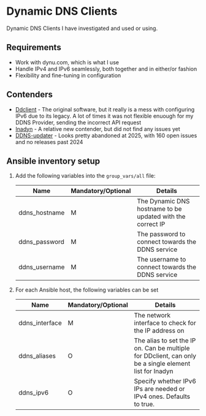 # Dynamic DNS Clients

Dynamic DNS Clients I have investigated and used or using.

## Requirements

- Work with dynu.com, which is what I use
- Handle IPv4 and IPv6 seamlessly, both together and in either/or fashion
- Flexibility and fine-tuning in configuration

## Contenders

- [Ddclient](https://ddclient.net/) - The original software, but it really is a mess with configuring IPv6 due to its legacy. A lot of times it was not flexible enuough for my DDNS Provider, sending the incorrect API request
- [Inadyn](https://github.com/troglobit/inadyn) - A relative new contender, but did not find any issues yet
- [DDNS-updater](https://github.com/qdm12/ddns-updater) - Looks pretty abandoned at 2025, with 160 open issues and no releases past 2024

## Ansible inventory setup

1. Add the following variables into the `group_vars/all` file:

    | Name | Mandatory/Optional | Details |
    |------|--------------------|---------|
    |ddns_hostname|M|The Dynamic DNS hostname to be updated with the correct IP|
    |ddns_password|M|The password to connect towards the DDNS service|
    |ddns_username|M|The username to connect towards the DDNS service|

2. For each Ansible host, the following variables can be set

    | Name | Mandatory/Optional | Details |
    |------|--------------------|---------|
    |ddns_interface|M|The network interface to check for the IP address on|
    |ddns_aliases|O|The alias to set the IP on. Can be multiple for DDclient, can only be a single element list for Inadyn|
    |ddns_ipv6|O|Specify whether IPv6 IPs are needed or IPv4 ones. Defaults to true.|
